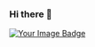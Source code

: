 ### Hi there 👋
<a href="https://tryhackme.com/p/Ardcord" target="_blank">
    <img src="https://tryhackme-badges.s3.amazonaws.com/Ardcord.png" alt="Your Image Badge" />
</a>

<!--
**Ardcord/Ardcord** is a ✨ _special_ ✨ repository because its `README.md` (this file) appears on your GitHub profile.
<iframe src="https://tryhackme.com/api/v2/badges/public-profile?userPublicId=1767834" style='border:none;'></iframe>
Here are some ideas to get you started:

- 🔭 I’m currently working on ...
- 🌱 I’m currently learning ...
- 👯 I’m looking to collaborate on ...
- 🤔 I’m looking for help with ...
- 💬 Ask me about ...
- 📫 How to reach me: ...
- 😄 Pronouns: ...
- ⚡ Fun fact: ...
-->
